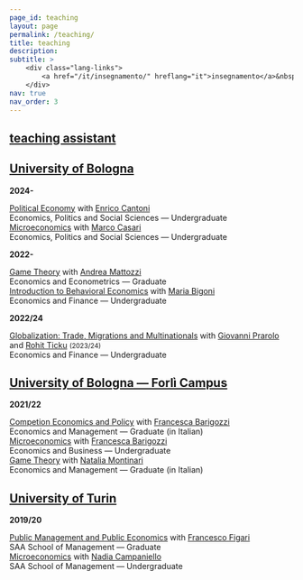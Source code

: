 ```yaml
---
page_id: teaching
layout: page
permalink: /teaching/
title: teaching
description:
subtitle: >
    <div class="lang-links">
        <a href="/it/insegnamento/" hreflang="it">insegnamento</a>&nbsp;|&nbsp;<a href="/es/docencia/" hreflang="es">docencia</a>
    </div>
nav: true
nav_order: 3
---
```


<div class="projects">
  <a href="javascript:void(0);" onclick="toggleVisibility('content-1')">
    <h2 class="category">
      <i class="fa-solid fa-chevron-right fa-2xs rotated" id="chevron-content-1"></i>
      <span>teaching assistant</span>
    </h2>
  </a>
</div>

<div id="content-1" class="toggle-section expanded">

<!-- TOGGLE TRIGGER -->
<div class="subsection">
  <a href="javascript:void(0);" onclick="toggleVisibility('subsection-unibo')">
    <h2 class="subsection">
       <i class="fa-solid fa-chevron-right fa-2xs rotated" id="chevron-subsection-unibo"></i>
       <span>University of Bologna</span>
    </h2>
  </a>
</div>

<!-- TOGGLE CONTENT -->
<div id="subsection-unibo" class="toggle-section expanded">

<p><b>2024-</b></p>

  <div class="teaching-entry indented">
   <div class="teaching-entry__row teaching-entry__row--title">
      <div class="teaching-entry__content">
          <a href='https://www.unibo.it/it/studiare/dottorati-master-specializzazioni-e-altra-formazione/insegnamenti/insegnamento/2024/468855'>Political Economy</a> with <a href='https://www.unibo.it/sitoweb/enrico.cantoni'>Enrico Cantoni </a>
      </div>
   </div>
   <div class="teaching-entry__row teaching-entry__row--course">
      <div class="teaching-entry__course-text">
        Economics, Politics and Social Sciences — Undergraduate
      </div>
    </div>
  </div>

  <div class="teaching-entry indented">
   <div class="teaching-entry__row teaching-entry__row--title">
      <div class="teaching-entry__content">
          <a href='https://www.unibo.it/it/studiare/dottorati-master-specializzazioni-e-altra-formazione/insegnamenti/insegnamento/2024/502710'>Microeconomics</a> with <a href='https://www.unibo.it/sitoweb/marco.casari'>Marco Casari</a>
      </div>
   </div>
   <div class="teaching-entry__row teaching-entry__row--course">
      <div class="teaching-entry__course-text">
        Economics, Politics and Social Sciences — Undergraduate
      </div>
    </div>
  </div>

<p><b>2022-</b></p>

  <div class="teaching-entry indented">
   <div class="teaching-entry__row teaching-entry__row--title">
      <div class="teaching-entry__content">
          <a href='https://www.unibo.it/it/studiare/dottorati-master-specializzazioni-e-altra-formazione/insegnamenti/insegnamento/2024/491971'>Game Theory</a> with <a href='https://www.unibo.it/sitoweb/andrea.mattozzi'>Andrea Mattozzi</a>
      </div>
   </div>
   <div class="teaching-entry__row teaching-entry__row--course">
      <div class="teaching-entry__course-text">
        Economics and Econometrics — Graduate
      </div>
    </div>
  </div>

  <div class="teaching-entry indented">
   <div class="teaching-entry__row teaching-entry__row--title">
      <div class="teaching-entry__content">
          <a href='https://www.unibo.it/it/studiare/dottorati-master-specializzazioni-e-altra-formazione/insegnamenti/insegnamento/2024/467276'>Introduction to Behavioral Economics</a> with <a href='https://www.unibo.it/sitoweb/maria.bigoni'>Maria Bigoni</a>
      </div>
   </div>
   <div class="teaching-entry__row teaching-entry__row--course">
      <div class="teaching-entry__course-text">
        Economics and Finance — Undergraduate
      </div>
    </div>
  </div>

<p><b>2022/24</b></p>

<div class="teaching-entry indented">
   <div class="teaching-entry__row teaching-entry__row--title">
      <div class="teaching-entry__content">
          <a href='https://www.unibo.it/it/studiare/dottorati-master-specializzazioni-e-altra-formazione/insegnamenti/insegnamento/2023/422038'>Globalization: Trade, Migrations and Multinationals</a> with <a href='https://www.unibo.it/sitoweb/giovanni.prarolo'>Giovanni Prarolo</a> and <a href='https://www.unibo.it/sitoweb/rohit.ticku'>Rohit Ticku</a> <span style="font-size: smaller; white-space: nowrap;">(2023/24)</span>
      </div>
   </div>
   <div class="teaching-entry__row teaching-entry__row--course">
      <div class="teaching-entry__course-text">
        Economics and Finance — Undergraduate
      </div>
    </div>
  </div>

</div>

<!-- TOGGLE TRIGGER -->
<div class="subsection">
  <a href="javascript:void(0);" onclick="toggleVisibility('subsection-uniboforli')">
    <h2 class="subsection">
       <i class="fa-solid fa-chevron-right fa-2xs rotated" id="chevron-subsection-uniboforli"></i>
       <span>University of Bologna — Forlì Campus</span>
    </h2>
  </a>
</div>

<!-- TOGGLE CONTENT -->
<div id="subsection-uniboforli" class="toggle-section expanded">

<p><b>2021/22</b></p>

  <div class="teaching-entry indented">
   <div class="teaching-entry__row teaching-entry__row--title">
      <div class="teaching-entry__content">
          <a href='https://www.unibo.it/it/studiare/dottorati-master-specializzazioni-e-altra-formazione/insegnamenti/insegnamento/2021/413556'>Competion Economics and Policy</a> with <a href='https://www.unibo.it/sitoweb/francesca.barigozzi'>Francesca Barigozzi</a>
      </div>
   </div>
   <div class="teaching-entry__row teaching-entry__row--course">
      <div class="teaching-entry__course-text">
        Economics and Management — Graduate (in Italian)
      </div>
    </div>
  </div>

  <div class="teaching-entry indented">
   <div class="teaching-entry__row teaching-entry__row--title">
      <div class="teaching-entry__content">
          <a href='https://www.unibo.it/it/studiare/dottorati-master-specializzazioni-e-altra-formazione/insegnamenti/insegnamento/2021/413375'>Microeconomics</a> with <a href='https://www.unibo.it/sitoweb/francesca.barigozzi'>Francesca Barigozzi</a>
      </div>
   </div>
   <div class="teaching-entry__row teaching-entry__row--course">
      <div class="teaching-entry__course-text">
        Economics and Business — Undergraduate
      </div>
    </div>
  </div>

  <div class="teaching-entry indented">
   <div class="teaching-entry__row teaching-entry__row--title">
      <div class="teaching-entry__content">
          <a href='https://www.unibo.it/it/studiare/dottorati-master-specializzazioni-e-altra-formazione/insegnamenti/insegnamento/2021/413555'>Game Theory</a> with <a href='https://www.unibo.it/sitoweb/natalia.montinari2'>Natalia Montinari</a>
      </div>
   </div>
   <div class="teaching-entry__row teaching-entry__row--course">
      <div class="teaching-entry__course-text">
         Economics and Management — Graduate (in Italian)
      </div>
    </div>
  </div>

</div>

<!-- TOGGLE TRIGGER -->
<div class="subsection">
  <a href="javascript:void(0);" onclick="toggleVisibility('subsection-unito')">
    <h2 class="subsection">
       <i class="fa-solid fa-chevron-right fa-2xs rotated" id="chevron-subsection-unito"></i>
       <span>University of Turin</span>
    </h2>
  </a>
</div>

<!-- TOGGLE CONTENT -->
<div id="subsection-unito" class="toggle-section expanded">

<p><b>2019/20</b></p>

  <div class="teaching-entry indented">
   <div class="teaching-entry__row teaching-entry__row--title">
      <div class="teaching-entry__content">
          <a href='https://www.business-management.unito.it/do/storicocorsi.pl/Show?_id=qeeh_1920'>Public Management and Public Economics</a> with <a href='https://www.management.unito.it/do/docenti.pl/Alias?francesco.figari#tab-profilo'>Francesco Figari</a>
      </div>
   </div>
   <div class="teaching-entry__row teaching-entry__row--course">
      <div class="teaching-entry__course-text">
        SAA School of Management — Graduate
      </div>
    </div>
  </div>

  <div class="teaching-entry indented">
   <div class="teaching-entry__row teaching-entry__row--title">
      <div class="teaching-entry__content">
           <a href='https://www.business-management.unito.it/do/storicocorsi.pl/Show?_id=wwm1_1920'>Microeconomics</a> with <a href='https://www.esomas.unito.it/do/docenti.pl/Alias?nadia.campaniello#tab-profilo'>Nadia Campaniello</a>
      </div>
   </div>
   <div class="teaching-entry__row teaching-entry__row--course">
      <div class="teaching-entry__course-text">
        SAA School of Management — Undergraduate
      </div>
    </div>
  </div>

</div>

</div>
